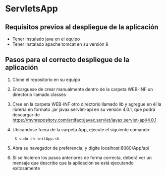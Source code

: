 # ServletsApp

## Requisitos previos al despliegue de la aplicación
- Tener instalado java en el equipo
- Tener instalado apache tomcat en su versión 9

## Pasos para el correcto despliegue de la aplicación
1. Clone el repositorio en su equipo
2. Encarguese de crear manualmente dentro de la carpeta WEB-INF un directorio llamado classes
3. Cree en la carpeta WEB-INF otro directorio llamado lib y agregue en él la librería en formato .jar javax.servlet-api en su versión 4.0.1, que podrá descargar de https://mvnrepository.com/artifact/javax.servlet/javax.servlet-api/4.0.1
4. Ubicandose fuera de la carpeta App, ejecute el siguiente comando:

        $ sudo sh initApp.sh

5. Abra su navegador de preferencia, y digite localhost:8080/App/api
6. Si se hicieron los pasos anteriores de forma correcta, deberá ver un mensaje que describe que la aplicación se está ejecutando exitosamente
